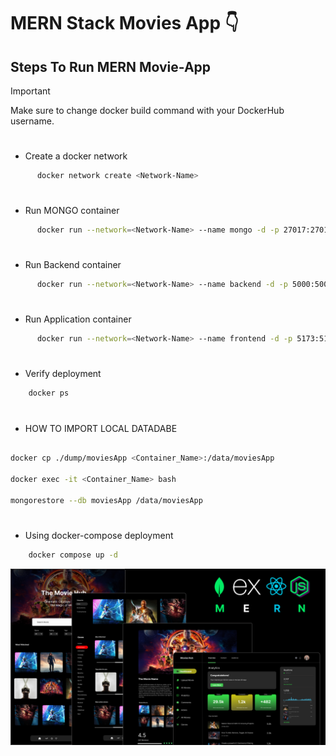 ﻿# MERN Stack Movies App 👇

## Steps To Run MERN Movie-App

> [!Important]
> Make sure to change docker build command with your DockerHub username.
  #
  - Create a docker network
  ```bash
        docker network create <Network-Name>
  ```
  #
  - Run MONGO container
  ```bash
        docker run --network=<Network-Name> --name mongo -d -p 27017:27017 mongo
  ```

  #
  - Run Backend container
  ```bash
        docker run --network=<Network-Name> --name backend -d -p 5000:5000 sidraut007/movie-back
  ```

  #
  - Run Application container
  ```bash
        docker run --network=<Network-Name> --name frontend -d -p 5173:5173 sidraut007/movie-front
  ```
  #
  - Verify deployment
  ```bash
      docker ps
  ```

 #
  - HOW TO IMPORT LOCAL DATADABE

```bash

docker cp ./dump/moviesApp <Container_Name>:/data/moviesApp

docker exec -it <Container_Name> bash

mongorestore --db moviesApp /data/moviesApp

```

 #
  - Using docker-compose deployment
  ```bash
      docker compose up -d
  ```



![Course Thumbnail](/thumb.png)
